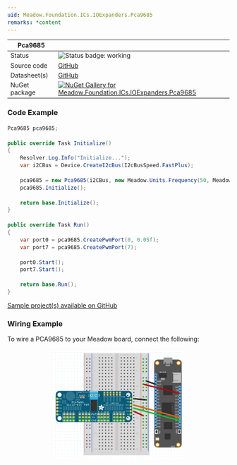 ```yaml
---
uid: Meadow.Foundation.ICs.IOExpanders.Pca9685
remarks: *content
---
```


| Pca9685 | |
|--------|--------|
| Status | <img src="https://img.shields.io/badge/Working-brightgreen" style="width: auto; height: -webkit-fill-available;" alt="Status badge: working" /> |
| Source code | [GitHub](https://github.com/WildernessLabs/Meadow.Foundation/tree/main/Source/Meadow.Foundation.Peripherals/ICs.IOExpanders.Pca9685) |
| Datasheet(s) | [GitHub](https://github.com/WildernessLabs/Meadow.Foundation/tree/main/Source/Meadow.Foundation.Peripherals/ICs.IOExpanders.Pca9685/Datasheet) |
| NuGet package | <a href="https://www.nuget.org/packages/Meadow.Foundation.ICs.IOExpanders.Pca9685/" target="_blank"><img src="https://img.shields.io/nuget/v/Meadow.Foundation.ICs.IOExpanders.Pca9685.svg?label=Meadow.Foundation.ICs.IOExpanders.Pca9685" alt="NuGet Gallery for Meadow.Foundation.ICs.IOExpanders.Pca9685" /></a> |

### Code Example

```csharp
Pca9685 pca9685;

public override Task Initialize()
{
    Resolver.Log.Info("Initialize...");
    var i2CBus = Device.CreateI2cBus(I2cBusSpeed.FastPlus);

    pca9685 = new Pca9685(i2CBus, new Meadow.Units.Frequency(50, Meadow.Units.Frequency.UnitType.Hertz), (byte)Pca9685.Addresses.Default);
    pca9685.Initialize();

    return base.Initialize();
}

public override Task Run()
{
    var port0 = pca9685.CreatePwmPort(0, 0.05f);
    var port7 = pca9685.CreatePwmPort(7);

    port0.Start();
    port7.Start();

    return base.Run();
}

```

[Sample project(s) available on GitHub](https://github.com/WildernessLabs/Meadow.Foundation/tree/main/Source/Meadow.Foundation.Peripherals/ICs.IOExpanders.Pca9685/Samples/Pca9685_Sample)

### Wiring Example

To wire a PCA9685 to your Meadow board, connect the following:

<img src="../../API_Assets/Meadow.Foundation.ICs.IOExpanders.Pca9685/Pca9685_Fritzing.png" 
    style="width: 60%; display: block; margin-left: auto; margin-right: auto;" />


